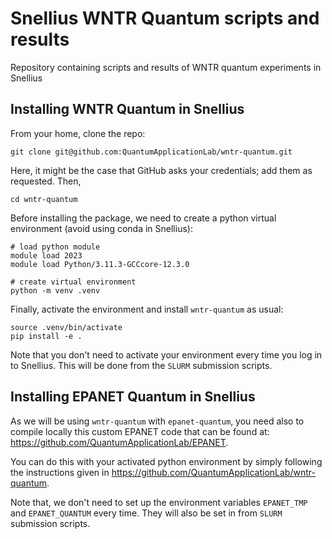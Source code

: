 # Snellius WNTR Quantum scripts and results

Repository containing scripts and results of WNTR quantum experiments in Snellius

## Installing WNTR Quantum in Snellius

From your home, clone the repo:

```console
git clone git@github.com:QuantumApplicationLab/wntr-quantum.git
```
Here, it might be the case that GitHub asks your credentials; add them as requested. Then,

```console
cd wntr-quantum
```

Before installing the package, we need to create a python virtual environment (avoid using conda in Snellius):

```console
# load python module
module load 2023
module load Python/3.11.3-GCCcore-12.3.0

# create virtual environment
python -m venv .venv
```

Finally, activate the environment and install `wntr-quantum` as usual:

```console
source .venv/bin/activate
pip install -e .
```

Note that you don't need to activate your environment every time you log in to Snellius. This will be done from the `SLURM` submission scripts.

## Installing EPANET Quantum in Snellius

As we will be using `wntr-quantum` with `epanet-quantum`, you need also to compile locally this custom EPANET code that can be found at: https://github.com/QuantumApplicationLab/EPANET. 

You can do this with your activated python environment by simply following the instructions given in https://github.com/QuantumApplicationLab/wntr-quantum.

Note that, we don't need to set up the environment variables `EPANET_TMP` and `EPANET_QUANTUM` every time. They will also be set in from `SLURM` submission scripts.
